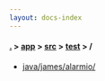 ```yaml
---
layout: docs-index
---
```

#### [.](./../../../index) > [app](./../../index) > [src](./../index) > [test](./index) > **/**

- [java/james/alarmio/](java/james/alarmio/)
